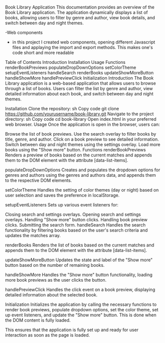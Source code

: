 Book Library Application
This documentation provides an overview of the Book Library application. The application dynamically displays a list of books, allowing users to filter by genre and author, view book details, and switch between day and night themes.

-Web components
* in this project I created web components, opening different Javascript files and applaying the import and export methods. This makes one's code short and more readable

Table of Contents
Introduction
Installation
Usage
Functions
renderBookPreviews
populateDropDownOptions
setColorTheme
setupEventListeners
handleSearch
renderBooks
updateShowMoreButton
handleShowMore
handlePreviewClick
Initialization
Introduction
The Book Library application is a web-based application that allows users to browse through a list of books. Users can filter the list by genre and author, view detailed information about each book, and switch between day and night themes.

Installation
Clone the repository:
sh
Copy code
git clone https://github.com/yourusername/book-library.git
Navigate to the project directory:
sh
Copy code
cd book-library
Open index.html in your preferred web browser.
Usage
Once the application is open in the browser, users can:

Browse the list of book previews.
Use the search overlay to filter books by title, genre, and author.
Click on a book preview to see detailed information.
Switch between day and night themes using the settings overlay.
Load more books using the "Show more" button.
Functions
renderBookPreviews
Renders a preview of books based on the current matches and appends them to the DOM element with the attribute [data-list-items].

populateDropDownOptions
Creates and populates the dropdown options for genres and authors using the genres and authors data, and appends them to the respective DOM elements.

setColorTheme
Handles the setting of color themes (day or night) based on user selection and saves the preference in localStorage.

setupEventListeners
Sets up various event listeners for:

Closing search and settings overlays.
Opening search and settings overlays.
Handling "Show more" button clicks.
Handling book preview clicks.
Submitting the search form.
handleSearch
Handles the search functionality by filtering books based on the user's search criteria and updates the matches array.

renderBooks
Renders the list of books based on the current matches and appends them to the DOM element with the attribute [data-list-items].

updateShowMoreButton
Updates the state and label of the "Show more" button based on the number of remaining books.

handleShowMore
Handles the "Show more" button functionality, loading more book previews as the user clicks the button.

handlePreviewClick
Handles the click event on a book preview, displaying detailed information about the selected book.

Initialization
Initializes the application by calling the necessary functions to render book previews, populate dropdown options, set the color theme, set up event listeners, and update the "Show more" button. This is done when the DOM content is fully loaded.

This ensures that the application is fully set up and ready for user interaction as soon as the page is loaded.









